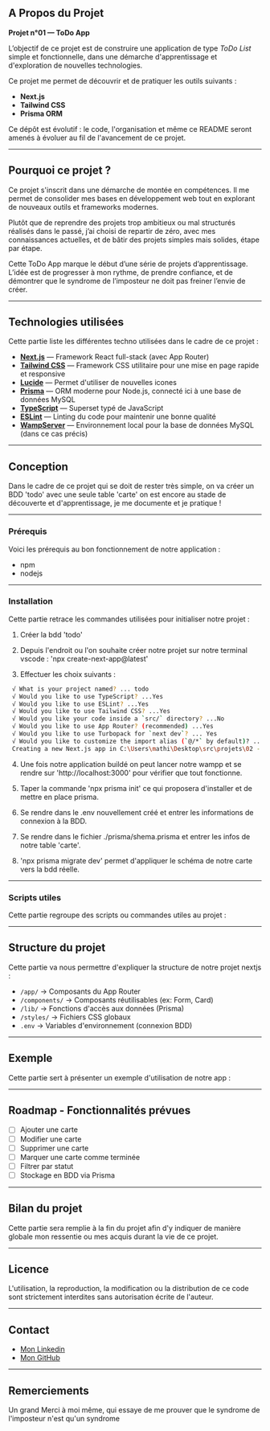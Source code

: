 <!-- A Propos -->
## A Propos du Projet

**Projet n°01 — ToDo App**

L’objectif de ce projet est de construire une application de type *ToDo List* simple et fonctionnelle, dans une démarche d'apprentissage et d'exploration de nouvelles technologies.

Ce projet me permet de découvrir et de pratiquer les outils suivants :
- **Next.js**
- **Tailwind CSS**
- **Prisma ORM**

Ce dépôt est évolutif : le code, l'organisation et même ce README seront amenés à évoluer au fil de l'avancement de ce projet.


***
<!-- Pourquoi ce projet -->
## Pourquoi ce projet ?

Ce projet s'inscrit dans une démarche de montée en compétences. Il me permet de consolider mes bases en développement web tout en explorant de nouveaux outils et frameworks modernes.

Plutôt que de reprendre des projets trop ambitieux ou mal structurés réalisés dans le passé, j’ai choisi de repartir de zéro, avec mes connaissances actuelles, et de bâtir des projets simples mais solides, étape par étape.

Cette ToDo App marque le début d’une série de projets d’apprentissage. L’idée est de progresser à mon rythme, de prendre confiance, et de démontrer que le syndrome de l’imposteur ne doit pas freiner l’envie de créer.


***
<!-- Liste des Tech -->
## Technologies utilisées

Cette partie liste les différentes techno utilisées dans le cadre de ce projet :

- [**Next.js**](https://nextjs.org/) — Framework React full-stack (avec App Router)
- [**Tailwind CSS**](https://tailwindcss.com/) — Framework CSS utilitaire pour une mise en page rapide et responsive
- [**Lucide**](https://lucide.dev/) — Permet d'utiliser de nouvelles icones
- [**Prisma**](https://www.prisma.io/) — ORM moderne pour Node.js, connecté ici à une base de données MySQL
- [**TypeScript**](https://www.typescriptlang.org/) — Superset typé de JavaScript
- [**ESLint**](https://eslint.org/) — Linting du code pour maintenir une bonne qualité
- [**WampServer**](https://www.wampserver.com/) — Environnement local pour la base de données MySQL (dans ce cas précis)

***
<!-- Conception -->
## Conception

Dans le cadre de ce projet qui se doit de rester très simple, on va créer un BDD 'todo' avec une seule table 'carte' on est encore au stade de découverte et d'apprentissage, je me documente et je pratique !

***
<!-- Prérequis -->
### Prérequis

Voici les prérequis au bon fonctionnement de notre application :
- npm
- nodejs

***
<!-- Installation -->
### Installation

Cette partie retrace les commandes utilisées pour initialiser notre projet :

1. Créer la bdd 'todo'

2. Depuis l'endroit ou l'on souhaite créer notre projet sur notre terminal vscode : 'npx create-next-app@latest'

3.  Effectuer les choix suivants :
   ```sh
    √ What is your project named? ... todo
    √ Would you like to use TypeScript? ...Yes
    √ Would you like to use ESLint? ...Yes
    √ Would you like to use Tailwind CSS? ...Yes
    √ Would you like your code inside a `src/` directory? ...No
    √ Would you like to use App Router? (recommended) ...Yes
    √ Would you like to use Turbopack for `next dev`? ... Yes
    √ Would you like to customize the import alias (`@/*` by default)? ...No
    Creating a new Next.js app in C:\Users\mathi\Desktop\src\projets\02 - To Do App\todo...
   ```

4. Une fois notre application buildé on peut lancer notre wampp et se rendre sur 'http://localhost:3000' pour
 vérifier que tout fonctionne.

5. Taper la commande 'npx prisma init' ce qui proposera d'installer et de mettre en place prisma.

6. Se rendre dans le .env nouvellement créé et entrer les informations de connexion à la BDD.

7. Se rendre dans le fichier ./prisma/shema.prisma et entrer les infos de notre table 'carte'.

8. 'npx prisma migrate dev' permet d'appliquer le schéma de notre carte vers la bdd réelle.

***
<!-- Scripts utiles -->
### Scripts utiles

Cette partie regroupe des scripts ou commandes utiles au projet :

***
<!-- Structure du projet -->
## Structure du projet

Cette partie va nous permettre d'expliquer la structure de notre projet nextjs :
- `/app/` → Composants du App Router
- `/components/` → Composants réutilisables (ex: Form, Card)
- `/lib/` → Fonctions d'accès aux données (Prisma)
- `/styles/` → Fichiers CSS globaux
- `.env` → Variables d'environnement (connexion BDD)

***
<!-- Exemple -->
## Exemple

Cette partie sert à présenter un exemple d'utilisation de notre app :

***
<!-- Roadmap -->
## Roadmap - Fonctionnalités prévues

- [ ] Ajouter une carte
- [ ] Modifier une carte
- [ ] Supprimer une carte
- [ ] Marquer une carte comme terminée
- [ ] Filtrer par statut
- [ ] Stockage en BDD via Prisma

***
<!-- Bilan du projet -->
## Bilan du projet

Cette partie sera remplie à la fin du projet afin d'y indiquer de manière globale mon ressentie ou mes acquis durant la vie de ce projet.

***
<!-- Licence -->
## Licence

L'utilisation, la reproduction, la modification ou la distribution de ce code sont strictement interdites sans autorisation écrite de l'auteur.

***
<!-- Contact -->
## Contact

- [Mon Linkedin](https://www.linkedin.com/in/mathieu-wilkosz/)
- [Mon GitHub](https://github.com/MathieuWil)

***
<!-- Remerciements -->
## Remerciements

Un grand Merci à moi même, qui essaye de me prouver que le syndrome de l'imposteur n'est qu'un syndrome